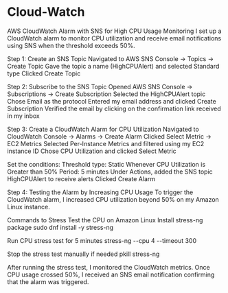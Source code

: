 # Cloud-Watch

AWS CloudWatch Alarm with SNS for High CPU Usage Monitoring
I set up a CloudWatch alarm to monitor CPU utilization and receive email notifications using SNS when the threshold exceeds 50%.

Step 1: Create an SNS Topic
Navigated to AWS SNS Console → Topics → Create Topic
Gave the topic a name (HighCPUAlert) and selected Standard type
Clicked Create Topic

Step 2: Subscribe to the SNS Topic
Opened AWS SNS Console → Subscriptions → Create Subscription
Selected the HighCPUAlert topic
Chose Email as the protocol
Entered my email address and clicked Create Subscription
Verified the email by clicking on the confirmation link received in my inbox

Step 3: Create a CloudWatch Alarm for CPU Utilization
Navigated to CloudWatch Console → Alarms → Create Alarm
Clicked Select Metric → EC2 Metrics
Selected Per-Instance Metrics and filtered using my EC2 instance ID
Chose CPU Utilization and clicked Select Metric

Set the conditions:
Threshold type: Static
Whenever CPU Utilization is Greater than 50%
Period: 5 minutes
Under Actions, added the SNS topic HighCPUAlert to receive alerts
Clicked Create Alarm

Step 4: Testing the Alarm by Increasing CPU Usage
To trigger the CloudWatch alarm, I increased CPU utilization beyond 50% on my Amazon Linux instance.

Commands to Stress Test the CPU on Amazon Linux
Install stress-ng package
sudo dnf install -y stress-ng

Run CPU stress test for 5 minutes
stress-ng --cpu 4 --timeout 300

Stop the stress test manually if needed
pkill stress-ng

After running the stress test, I monitored the CloudWatch metrics. Once CPU usage crossed 50%, I received an SNS email notification confirming that the alarm was triggered.

